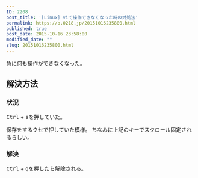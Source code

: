 ```yaml
---
ID: 2208
post_title: '[Linux] viで操作できなくなった時の対処法'
permalink: https://b.0218.jp/20151016235800.html
published: true
post_date: 2015-10-16 23:58:00
modified_date: ""
slug: 20151016235800.html
---
```

急に何も操作ができなくなった。
<!--more-->
<h2>解決方法</h2>
<h3>状況</h3>
<kbd>Ctrl</kbd> + <kbd>s</kbd>を押していた。

保存をするクセで押していた模様。
ちなみに上記のキーでスクロール固定されるらしい。

<h3>解決</h3>
<kbd>Ctrl</kbd> + <kbd>q</kbd>を押したら解除される。